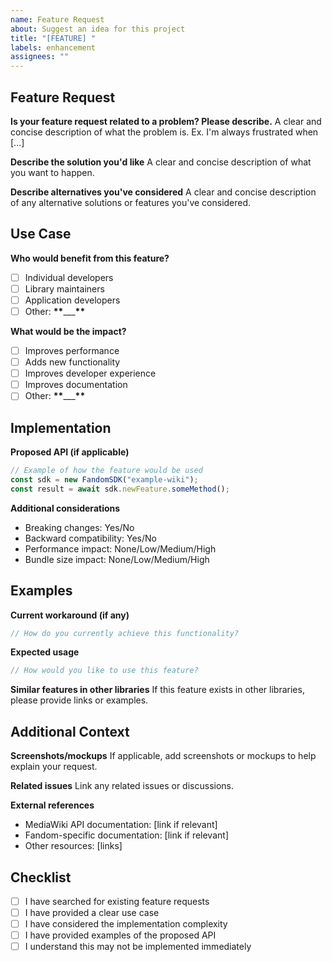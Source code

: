 ```yaml
---
name: Feature Request
about: Suggest an idea for this project
title: "[FEATURE] "
labels: enhancement
assignees: ""
---
```


## Feature Request

**Is your feature request related to a problem? Please describe.**
A clear and concise description of what the problem is. Ex. I'm always frustrated when [...]

**Describe the solution you'd like**
A clear and concise description of what you want to happen.

**Describe alternatives you've considered**
A clear and concise description of any alternative solutions or features you've considered.

## Use Case

**Who would benefit from this feature?**

- [ ] Individual developers
- [ ] Library maintainers
- [ ] Application developers
- [ ] Other: **\*\***\_\_\_**\*\***

**What would be the impact?**

- [ ] Improves performance
- [ ] Adds new functionality
- [ ] Improves developer experience
- [ ] Improves documentation
- [ ] Other: **\*\***\_\_\_**\*\***

## Implementation

**Proposed API (if applicable)**

```typescript
// Example of how the feature would be used
const sdk = new FandomSDK("example-wiki");
const result = await sdk.newFeature.someMethod();
```

**Additional considerations**

- Breaking changes: Yes/No
- Backward compatibility: Yes/No
- Performance impact: None/Low/Medium/High
- Bundle size impact: None/Low/Medium/High

## Examples

**Current workaround (if any)**

```typescript
// How do you currently achieve this functionality?
```

**Expected usage**

```typescript
// How would you like to use this feature?
```

**Similar features in other libraries**
If this feature exists in other libraries, please provide links or examples.

## Additional Context

**Screenshots/mockups**
If applicable, add screenshots or mockups to help explain your request.

**Related issues**
Link any related issues or discussions.

**External references**

- MediaWiki API documentation: [link if relevant]
- Fandom-specific documentation: [link if relevant]
- Other resources: [links]

## Checklist

- [ ] I have searched for existing feature requests
- [ ] I have provided a clear use case
- [ ] I have considered the implementation complexity
- [ ] I have provided examples of the proposed API
- [ ] I understand this may not be implemented immediately
